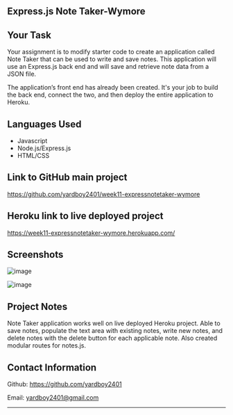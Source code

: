 ## Express.js Note Taker-Wymore

## Your Task
Your assignment is to modify starter code to create an application called Note Taker that can be used to write and save notes. This application will use an Express.js back end and will save and retrieve note data from a JSON file.

The application’s front end has already been created. It's your job to build the back end, connect the two, and then deploy the entire application to Heroku.

## Languages Used
- Javascript
- Node.js/Express.js
- HTML/CSS

## Link to GitHub main project
https://github.com/yardboy2401/week11-expressnotetaker-wymore

## Heroku link to live deployed project
https://week11-expressnotetaker-wymore.herokuapp.com/

## Screenshots
![image](https://user-images.githubusercontent.com/85953688/144530067-49e95784-db71-40a3-aafa-1804514d33d4.png)

![image](https://user-images.githubusercontent.com/85953688/144530122-33c9cea2-5514-46c8-a76e-5df0967ee452.png)

## Project Notes
Note Taker application works well on live deployed Heroku project. Able to save notes, populate the text area with existing notes, write new notes, and delete notes with the delete button for each applicable note. Also created modular routes for notes.js.

## Contact Information
Github: https://github.com/yardboy2401

Email: yardboy2401@gmail.com

- - - -
